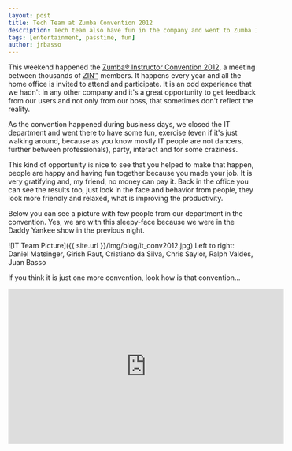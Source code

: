 ```yaml
---
layout: post
title: Tech Team at Zumba Convention 2012
description: Tech team also have fun in the company and went to Zumba Instructor Convention 2012
tags: [entertainment, passtime, fun]
author: jrbasso
---
```


This weekend happened the [Zumba&reg; Instructor Convention 2012](http://convention.zumba.com), a meeting
between thousands of <abbr title="Zumba Instructor Network">ZIN&trade;</abbr> members. It happens every year
and all the home office is invited to attend and participate. It is an odd experience that we hadn't in any
other company and it's a great opportunity to get feedback from our users and not only from our boss, that
sometimes don't reflect the reality.

As the convention happened during business days, we closed the IT department and went there to have some fun,
exercise (even if it's just walking around, because as you know mostly IT people are not dancers, further
between professionals), party, interact and for some craziness.

This kind of opportunity is nice to see that you helped to make that happen, people are happy and having fun
together because you made your job. It is very gratifying and, my friend, no money can pay it. Back in the
office you can see the results too, just look in the face and behavior from people, they look more friendly
and relaxed, what is improving the productivity.

Below you can see a picture with few people from our department in the convention. Yes, we are with this
sleepy-face because we were in the Daddy Yankee show in the previous night.

![IT Team Picture]({{ site.url }}/img/blog/it_conv2012.jpg)
Left to right: Daniel Matsinger, Girish Raut, Cristiano da Silva, Chris Saylor, Ralph Valdes, Juan Basso

If you think it is just one more convention, look how is that convention…

<div style="text-align: center" itemprop="video" itemscope="itemscope" itemtype="http://schema.org/VideoObject">
	<meta itemprop="url" content="http://youtu.be/aiTfMQw2Joc"/>
	<iframe itemprop="embedUrl" width="560" height="315" src="http://www.youtube-nocookie.com/embed/aiTfMQw2Joc" frameborder="0" allowfullscreen="allowfullscreen"> </iframe>
</div>
